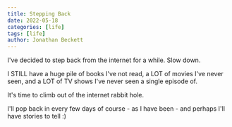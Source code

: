 ```yaml
---
title: Stepping Back
date: 2022-05-18
categories: [life]
tags: [life]
author: Jonathan Beckett
---
```


I've decided to step back from the internet for a while. Slow down.

I STILL have a huge pile of books I've not read, a LOT of movies I've never seen, and a LOT of TV shows I've never seen a single episode of.

It's time to climb out of the internet rabbit hole.

I'll pop back in every few days of course - as I have been - and perhaps I'll have stories to tell :)